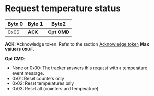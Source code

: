 # Request temperature status

| Byte 0 | Byte 1  | Byte2       |
| ------ | ------- | ----------- |
| 0x06   | **ACK** | **Opt CMD** |

 **ACK**: Acknowledge token. Refer to the section [Acknowledge token](../../downlink-messages/ack-token/readme.md) **Max value is 0x0F**.

**Opt CMD**:

- None or 0x00: The tracker answers this request with a temperature event message.
- 0x01: Reset counters only
- 0x02: Reset temperatures only
- 0x03: Reset all (counters and temperature)
